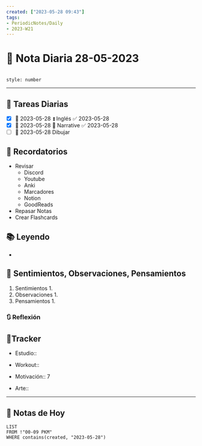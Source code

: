 ```yaml
---
created: ["2023-05-28 09:43"]
tags:
- PeriodicNotes/Daily
- 2023-W21
---
```


# 📅 Nota Diaria 28-05-2023
```toc

style: number

```

---
## 🔷 Tareas Diarias
- [x] 📅 2023-05-28 ⏫ Inglés ✅ 2023-05-28
- [x] 📅 2023-05-28 🔽 Narrative ✅ 2023-05-28
- [ ] 📅 2023-05-28 Dibujar
## 📕 Recordatorios
- Revisar
	- Discord
	- Youtube
	- Anki
	- Marcadores
	- Notion
	- GoodReads
- Repasar Notas
- Crear Flashcards

## 📚 Leyendo
- 
## 💬 Sentimientos, Observaciones, Pensamientos 
1. Sentimientos
	1. 
2. Observaciones
	1. 
3. Pensamientos
	1. 
### 🔃 Reflexión

## 🔷Tracker

- Estudio::

- Workout::

- Motivación:: 7

- Arte::
---

## 📅 Notas de Hoy
```dataview
LIST 
FROM !"00-09 PKM" 
WHERE contains(created, "2023-05-28")
```